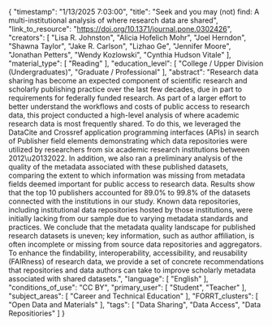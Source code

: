 {
    "timestamp": "1/13/2025 7:03:00",
    "title": "Seek and you may (not) find: A multi-institutional analysis of where research data are shared",
    "link_to_resource": "https://doi.org/10.1371/journal.pone.0302426",
    "creators": [
        "Lisa R. Johnston",
        "Alicia Hofelich Mohr",
        "Joel Herndon",
        "Shawna Taylor",
        "Jake R. Carlson",
        "Lizhao Ge",
        "Jennifer Moore",
        "Jonathan Petters",
        "Wendy Kozlowski",
        "Cynthia Hudson Vitale"
    ],
    "material_type": [
        "Reading"
    ],
    "education_level": [
        "College / Upper Division (Undergraduates)",
        "Graduate / Professional"
    ],
    "abstract": "Research data sharing has become an expected component of scientific research and scholarly publishing practice over the last few decades, due in part to requirements for federally funded research. As part of a larger effort to better understand the workflows and costs of public access to research data, this project conducted a high-level analysis of where academic research data is most frequently shared. To do this, we leveraged the DataCite and Crossref application programming interfaces (APIs) in search of Publisher field elements demonstrating which data repositories were utilized by researchers from six academic research institutions between 2012\u20132022. In addition, we also ran a preliminary analysis of the quality of the metadata associated with these published datasets, comparing the extent to which information was missing from metadata fields deemed important for public access to research data. Results show that the top 10 publishers accounted for 89.0% to 99.8% of the datasets connected with the institutions in our study. Known data repositories, including institutional data repositories hosted by those institutions, were initially lacking from our sample due to varying metadata standards and practices. We conclude that the metadata quality landscape for published research datasets is uneven; key information, such as author affiliation, is often incomplete or missing from source data repositories and aggregators. To enhance the findability, interoperability, accessibility, and reusability (FAIRness) of research data, we provide a set of concrete recommendations that repositories and data authors can take to improve scholarly metadata associated with shared datasets.",
    "language": [
        "English"
    ],
    "conditions_of_use": "CC BY",
    "primary_user": [
        "Student",
        "Teacher"
    ],
    "subject_areas": [
        "Career and Technical Education"
    ],
    "FORRT_clusters": [
        "Open Data and Materials"
    ],
    "tags": [
        "Data Sharing",
        "Data Access",
        "Data Repositiories"
    ]
}